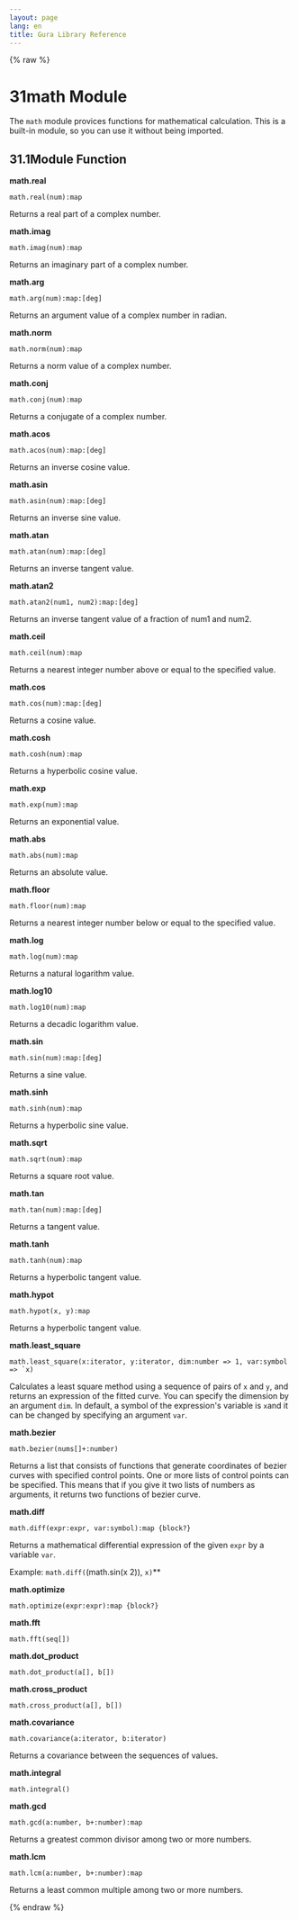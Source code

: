 ```yaml
---
layout: page
lang: en
title: Gura Library Reference
---
```


{% raw %}
<h1><span class="caption-index-1">31</span><a name="anchor-31"></a>math Module</h1>
<p>
The <code>math</code> module provices functions for mathematical calculation. This is a built-in module, so you can use it without being imported.
</p>
<h2><span class="caption-index-2">31.1</span><a name="anchor-31-1"></a>Module Function</h2>
<p>
<strong>math.real</strong>
</p>
<p>
<code>math.real(num):map</code>
</p>
<p>
Returns a real part of a complex number.
</p>
<p>
<strong>math.imag</strong>
</p>
<p>
<code>math.imag(num):map</code>
</p>
<p>
Returns an imaginary part of a complex number.
</p>
<p>
<strong>math.arg</strong>
</p>
<p>
<code>math.arg(num):map:[deg]</code>
</p>
<p>
Returns an argument value of a complex number in radian.
</p>
<p>
<strong>math.norm</strong>
</p>
<p>
<code>math.norm(num):map</code>
</p>
<p>
Returns a norm value of a complex number.
</p>
<p>
<strong>math.conj</strong>
</p>
<p>
<code>math.conj(num):map</code>
</p>
<p>
Returns a conjugate of a complex number.
</p>
<p>
<strong>math.acos</strong>
</p>
<p>
<code>math.acos(num):map:[deg]</code>
</p>
<p>
Returns an inverse cosine value.
</p>
<p>
<strong>math.asin</strong>
</p>
<p>
<code>math.asin(num):map:[deg]</code>
</p>
<p>
Returns an inverse sine value.
</p>
<p>
<strong>math.atan</strong>
</p>
<p>
<code>math.atan(num):map:[deg]</code>
</p>
<p>
Returns an inverse tangent value.
</p>
<p>
<strong>math.atan2</strong>
</p>
<p>
<code>math.atan2(num1, num2):map:[deg]</code>
</p>
<p>
Returns an inverse tangent value of a fraction of num1 and num2.
</p>
<p>
<strong>math.ceil</strong>
</p>
<p>
<code>math.ceil(num):map</code>
</p>
<p>
Returns a nearest integer number above or equal to the specified value.
</p>
<p>
<strong>math.cos</strong>
</p>
<p>
<code>math.cos(num):map:[deg]</code>
</p>
<p>
Returns a cosine value.
</p>
<p>
<strong>math.cosh</strong>
</p>
<p>
<code>math.cosh(num):map</code>
</p>
<p>
Returns a hyperbolic cosine value.
</p>
<p>
<strong>math.exp</strong>
</p>
<p>
<code>math.exp(num):map</code>
</p>
<p>
Returns an exponential value.
</p>
<p>
<strong>math.abs</strong>
</p>
<p>
<code>math.abs(num):map</code>
</p>
<p>
Returns an absolute value.
</p>
<p>
<strong>math.floor</strong>
</p>
<p>
<code>math.floor(num):map</code>
</p>
<p>
Returns a nearest integer number below or equal to the specified value.
</p>
<p>
<strong>math.log</strong>
</p>
<p>
<code>math.log(num):map</code>
</p>
<p>
Returns a natural logarithm value.
</p>
<p>
<strong>math.log10</strong>
</p>
<p>
<code>math.log10(num):map</code>
</p>
<p>
Returns a decadic logarithm value.
</p>
<p>
<strong>math.sin</strong>
</p>
<p>
<code>math.sin(num):map:[deg]</code>
</p>
<p>
Returns a sine value.
</p>
<p>
<strong>math.sinh</strong>
</p>
<p>
<code>math.sinh(num):map</code>
</p>
<p>
Returns a hyperbolic sine value.
</p>
<p>
<strong>math.sqrt</strong>
</p>
<p>
<code>math.sqrt(num):map</code>
</p>
<p>
Returns a square root value.
</p>
<p>
<strong>math.tan</strong>
</p>
<p>
<code>math.tan(num):map:[deg]</code>
</p>
<p>
Returns a tangent value.
</p>
<p>
<strong>math.tanh</strong>
</p>
<p>
<code>math.tanh(num):map</code>
</p>
<p>
Returns a hyperbolic tangent value.
</p>
<p>
<strong>math.hypot</strong>
</p>
<p>
<code>math.hypot(x, y):map</code>
</p>
<p>
Returns a hyperbolic tangent value.
</p>
<p>
<strong>math.least_square</strong>
</p>
<p>
<code>math.least_square(x:iterator, y:iterator, dim:number =&gt; 1, var:symbol =&gt; `x)</code>
</p>
<p>
Calculates a least square method using a sequence of pairs of <code>x</code> and <code>y</code>, and returns an expression of the fitted curve. You can specify the dimension by an argument <code>dim</code>. In default, a symbol of the expression's variable is <code>x</code>and it can be changed by specifying an argument <code>var</code>.
</p>
<p>
<strong>math.bezier</strong>
</p>
<p>
<code>math.bezier(nums[]+:number)</code>
</p>
<p>
Returns a list that consists of functions that generate coordinates of bezier curves with specified control points. One or more lists of control points can be specified. This means that if you give it two lists of numbers as arguments, it returns two functions of bezier curve.
</p>
<p>
<strong>math.diff</strong>
</p>
<p>
<code>math.diff(expr:expr, var:symbol):map {block?}</code>
</p>
<p>
Returns a mathematical differential expression of the given <code>expr</code> by a variable <code>var</code>.
</p>
<p>
Example: <code>math.diff(</code>(math.sin(x 2)), <code>x)</code>**
</p>
<p>
<strong>math.optimize</strong>
</p>
<p>
<code>math.optimize(expr:expr):map {block?}</code>
</p>
<p>
<strong>math.fft</strong>
</p>
<p>
<code>math.fft(seq[])</code>
</p>
<p>
<strong>math.dot_product</strong>
</p>
<p>
<code>math.dot_product(a[], b[])</code>
</p>
<p>
<strong>math.cross_product</strong>
</p>
<p>
<code>math.cross_product(a[], b[])</code>
</p>
<p>
<strong>math.covariance</strong>
</p>
<p>
<code>math.covariance(a:iterator, b:iterator)</code>
</p>
<p>
Returns a covariance between the sequences of values.
</p>
<p>
<strong>math.integral</strong>
</p>
<p>
<code>math.integral()</code>
</p>
<p>
<strong>math.gcd</strong>
</p>
<p>
<code>math.gcd(a:number, b+:number):map</code>
</p>
<p>
Returns a greatest common divisor among two or more numbers.
</p>
<p>
<strong>math.lcm</strong>
</p>
<p>
<code>math.lcm(a:number, b+:number):map</code>
</p>
<p>
Returns a least common multiple among two or more numbers.
</p>
<p />

{% endraw %}
